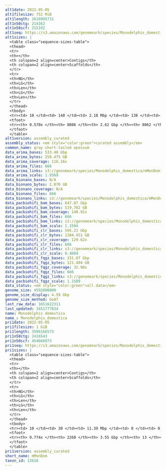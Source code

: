 ```yaml
---
alt1date: 2022-05-05
alt1filesize: 752 MiB
alt1length: 2616995731
alt1n50ctg: 214162
alt1n50scf: 215192
alt1seq: https://s3.amazonaws.com/genomeark/species/Monodelphis_domestica/mMonDom1/assembly_curated/mMonDom1.alt.cur.20220505.fasta.gz
alt1sizes: |
  <table class="sequence-sizes-table">
  <thead>
  <tr>
  <th></th>
  <th colspan=2 align=center>Contigs</th>
  <th colspan=2 align=center>Scaffolds</th>
  </tr>
  <tr>
  <th>NG</th>
  <th>LG</th>
  <th>Len</th>
  <th>LG</th>
  <th>Len</th>
  </tr>
  </thead>
  <tbody>
  <tr><td> 10 </td><td> 140 </td><td> 2.18 Mbp </td><td> 138 </td><td> 2.21 Mbp </td></tr>  <tr><td> 20 </td><td> 417 </td><td> 1.30 Mbp </td><td> 412 </td><td> 1.32 Mbp </td></tr>  <tr><td> 30 </td><td> 864 </td><td> 0.83 Mbp </td><td> 854 </td><td> 0.84 Mbp </td></tr>  <tr><td> 40 </td><td> 1565 </td><td> 0.51 Mbp </td><td> 1549 </td><td> 0.51 Mbp </td></tr>  <tr style="background-color:#cccccc;"><td> 50 </td><td> 2925 </td><td> 214.16 Kbp </td><td> 2902 </td><td> 215.19 Kbp </td></tr>  <tr><td> 60 </td><td> 0 </td><td>  </td><td> 0 </td><td>  </td></tr>  <tr><td> 70 </td><td> 0 </td><td>  </td><td> 0 </td><td>  </td></tr>  <tr><td> 80 </td><td> 0 </td><td>  </td><td> 0 </td><td>  </td></tr>  <tr><td> 90 </td><td> 0 </td><td>  </td><td> 0 </td><td>  </td></tr>  <tr><td> 100 </td><td> 0 </td><td>  </td><td> 0 </td><td>  </td></tr>  </tbody>
  <tfoot>
  <tr><th> 0.570x </th><th> 8086 </th><th> 2.62 Gbp </th><th> 8062 </th><th> 2.62 Gbp </th></tr>
  </tfoot>
  </table>
alt1version: assembly_curated
assembly_status: <em style="color:green">curated assembly</em>
common_name: gray short-tailed opossum
data_arima_bases: 533.40 Gbp
data_arima_bytes: 256.475 GB
data_arima_coverage: 116.16x
data_arima_files: 666
data_arima_links: s3://genomeark/species/Monodelphis_domestica/mMonDom1/genomic_data/arima/<br>
data_arima_scale: 1.9369
data_bionano_bases: N/A
data_bionano_bytes: 2.070 GB
data_bionano_coverage: N/A
data_bionano_files: 666
data_bionano_links: s3://genomeark/species/Monodelphis_domestica/mMonDom1/genomic_data/bionano/<br>
data_pacbiohifi_bam_bases: 647.07 Gbp
data_pacbiohifi_bam_bytes: 519.782 GB
data_pacbiohifi_bam_coverage: 140.91x
data_pacbiohifi_bam_files: 666
data_pacbiohifi_bam_links: s3://genomeark/species/Monodelphis_domestica/mMonDom1/genomic_data/pacbiohifi_bam/<br>
data_pacbiohifi_bam_scale: 1.1594
data_pacbiohifi_clr_bases: 595.21 Gbp
data_pacbiohifi_clr_bytes: 1384.451 GB
data_pacbiohifi_clr_coverage: 129.62x
data_pacbiohifi_clr_files: 666
data_pacbiohifi_clr_links: s3://genomeark/species/Monodelphis_domestica/mMonDom1/genomic_data/pacbiohifi_clr/<br>
data_pacbiohifi_clr_scale: 0.4004
data_pacbiohifi_fqgz_bases: 151.07 Gbp
data_pacbiohifi_fqgz_bytes: 121.404 GB
data_pacbiohifi_fqgz_coverage: 32.90x
data_pacbiohifi_fqgz_files: 666
data_pacbiohifi_fqgz_links: s3://genomeark/species/Monodelphis_domestica/mMonDom1/genomic_data/pacbiohifi_fqgz/<br>
data_pacbiohifi_fqgz_scale: 1.1589
data_status: <em style="color:green">all data</em>
genome_size: 4592000000
genome_size_display: 4.59 Gbp
genome_size_method: GoAT
last_raw_data: 1651622311
last_updated: 1651777834
name: Monodelphis domestica
name_: Monodelphis_domestica
pri1date: 2022-05-05
pri1filesize: 1 GiB
pri1length: 3586166573
pri1n50ctg: 2416543
pri1n50scf: 454668073
pri1seq: https://s3.amazonaws.com/genomeark/species/Monodelphis_domestica/mMonDom1/assembly_curated/mMonDom1.pri.cur.20220505.fasta.gz
pri1sizes: |
  <table class="sequence-sizes-table">
  <thead>
  <tr>
  <th></th>
  <th colspan=2 align=center>Contigs</th>
  <th colspan=2 align=center>Scaffolds</th>
  </tr>
  <tr>
  <th>NG</th>
  <th>LG</th>
  <th>Len</th>
  <th>LG</th>
  <th>Len</th>
  </tr>
  </thead>
  <tbody>
  <tr><td> 10 </td><td> 30 </td><td> 11.39 Mbp </td><td> 0 </td><td> 0.76 Gbp </td></tr>  <tr><td> 20 </td><td> 82 </td><td> 7.21 Mbp </td><td> 1 </td><td> 0.54 Gbp </td></tr>  <tr><td> 30 </td><td> 155 </td><td> 5.37 Mbp </td><td> 2 </td><td> 0.54 Gbp </td></tr>  <tr><td> 40 </td><td> 258 </td><td> 3.72 Mbp </td><td> 2 </td><td> 0.54 Gbp </td></tr>  <tr style="background-color:#cccccc;"><td> 50 </td><td> 413 </td><td style="background-color:#88ff88;"> 2.42 Mbp </td><td> 3 </td><td style="background-color:#88ff88;"> 454.67 Mbp </td></tr>  <tr><td> 60 </td><td> 658 </td><td> 1.47 Mbp </td><td> 5 </td><td> 311.08 Mbp </td></tr>  <tr><td> 70 </td><td> 1105 </td><td> 0.68 Mbp </td><td> 6 </td><td> 293.77 Mbp </td></tr>  <tr><td> 80 </td><td> 0 </td><td>  </td><td> 0 </td><td>  </td></tr>  <tr><td> 90 </td><td> 0 </td><td>  </td><td> 0 </td><td>  </td></tr>  <tr><td> 100 </td><td> 0 </td><td>  </td><td> 0 </td><td>  </td></tr>  </tbody>
  <tfoot>
  <tr><th> 0.774x </th><th> 2268 </th><th> 3.55 Gbp </th><th> 13 </th><th> 3.59 Gbp </th></tr>
  </tfoot>
  </table>
pri1version: assembly_curated
short_name: mMonDom
taxon_id: 13616
---
```

